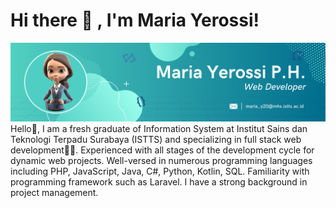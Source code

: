 # Hi there 👋 , I'm Maria Yerossi!
![screenshot](backgroundLin1.png)
Hello👋, I am a fresh graduate of Information System at Institut Sains dan Teknologi Terpadu Surabaya (ISTTS) and specializing in full stack web development👩‍💻. Experienced with all stages of the development cycle for dynamic web projects. Well-versed in numerous programming languages including PHP, JavaScript, Java, C#, Python, Kotlin, SQL. Familiarity with programming framework such as Laravel. I have a strong background in project management.
